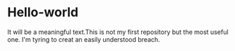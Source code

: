 # Hello-world
It will be a meaningful text.This is not my first repository but the most useful one.
I'm tyring to creat an easily understood breach.

